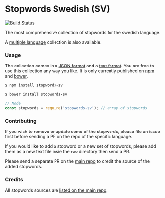 Stopwords Swedish (SV)
=======

[![Build Status](https://travis-ci.org/stopwords-iso/stopwords-sv.svg?branch=master)](https://travis-ci.org/stopwords-iso/stopwords-sv)

The most comprehensive collection of stopwords for the swedish language.

A [multiple language](https://github.com/stopwords-iso/stopwords-iso) collection is also available.

### Usage

The collection comes in a
[JSON format](https://raw.githubusercontent.com/stopwords-iso/stopwords-sv/master/stopwords-sv.json) and a
[text format](https://raw.githubusercontent.com/stopwords-iso/stopwords-sv/master/stopwords-sv.txt).
You are free to use this collection any way you like.
It is only currently published on [npm](https://www.npmjs.com/stopwords-sv) and [bower](https://bower.io).

```sh
$ npm install stopwords-sv
```

```sh
$ bower install stopwords-sv
```

```js
// Node
const stopwords = require('stopwords-sv'); // array of stopwords
```

### Contributing

If you wish to remove or update some of the stopwords, please file an issue first before sending a PR on the repo of the specific language.

If you would like to add a stopword or a new set of stopwords, please add them as a new text file insie the `raw` directory then send a PR.

Please send a separate PR on the [main repo](https://github.com/stopwords-iso/stopwords-iso) to credit the source of the added stopwords.

### Credits

All stopwords sources are [listed on the main repo](https://github.com/stopwords-iso/stopwords-iso/blob/master/CREDITS.md).
